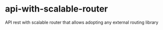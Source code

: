 # api-with-scalable-router
API rest with scalable router that allows adopting any external routing library
